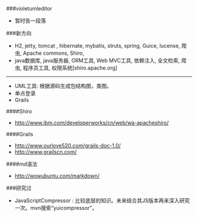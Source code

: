 
###violetumleditor
- 暂时告一段落

###新方向
- H2, jetty, tomcat , hibernate, mybatis, struts, spring, Guice,
lucense, 爬虫, Apache commons, Shiro, 
- java数据库, java服务器, ORM工具, Web MVC工具, 依赖注入, 
全文检索, 爬虫, 程序员工具, 权限系统[shiro.apache.org]
* * *
- UML工具: 根据源码生成包结构图，类图。
- 单点登录
- Grails

####Shiro
- <http://www.ibm.com/developerworks/cn/web/wa-apacheshiro/>

####Grails
- <http://www.ourlove520.com/grails-doc-1.0/>
- <http://www.grailscn.com/>

####md语法
- <http://wowubuntu.com/markdown/>

###研究过
- JavaScriptCompressor : 比较底层的知识。未来结合其JS版本再来深入研究一次。mvn搜索“yuicompressor”。







